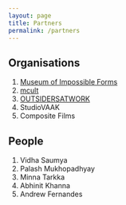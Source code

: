 ```yaml
---
layout: page
title: Partners
permalink: /partners
---
```

## Organisations

1. [Museum of Impossible Forms](mofimpossibleforms.org/)
2. [mcult](https://www.m-cult.org/)
3. [OUTSIDERSATWORK](https://outsidersatwork.wordpress.com/)
4. StudioVAAK
5. Composite Films

## People

1. Vidha Saumya
2. Palash Mukhopadhyay
3. Minna Tarkka
4. Abhinit Khanna
5. Andrew Fernandes
